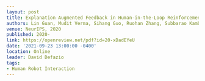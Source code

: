 ```yaml
---
layout: post
title: Explanation Augmented Feedback in Human-in-the-Loop Reinforcement Learning
authors: Lin Guan, Mudit Verma, Sihang Guo, Ruohan Zhang, Subbarao Kambhampati
venue: NeurIPS, 2020
published: 2020-
link: https://openreview.net/pdf?id=20-xDadEYeU
date: '2021-09-23 13:00:00 -0400'
location: Online
leader: David Defazio
tags:
- Human Robot Interaction
---
```

